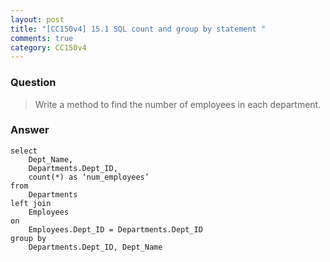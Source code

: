 ```yaml
---
layout: post
title: "[CC150v4] 15.1 SQL count and group by statement "
comments: true
category: CC150v4
---
```


### Question

> Write a method to find the number of employees in each department.

### Answer

    select
        Dept_Name,
        Departments.Dept_ID,
        count(*) as ‘num_employees’
    from
        Departments
    left join
        Employees
    on
        Employees.Dept_ID = Departments.Dept_ID
    group by
        Departments.Dept_ID, Dept_Name
